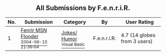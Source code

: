 ﻿<div align="center">

## All Submissions by F\.e\.n\.r\.i\.R\.

</div>

No.  | Submission | Category | By   | User Rating
---- | ---------- | -------- | ---- | -----------
1 | [Fenrir MSN Flooder<br /><sup>2004-06-15 21:36:04</sup>](https://github.com/Planet-Source-Code/f-e-n-r-i-r-fenrir-msn-flooder__1-54403) | [Jokes/ Humor<br /><sup>Visual Basic</sup>](../ByCategory/jokes-humor__1-40.md) | F\.e\.n\.r\.i\.R\. | 4.7 (14 globes from 3 users)
